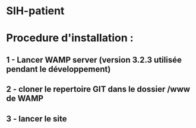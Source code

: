 # SIH-patient

#  Procedure d'installation : 
##  1 - Lancer WAMP server (version 3.2.3 utilisée pendant le développement)
##  2 - cloner le repertoire GIT dans le dossier /www de WAMP
##  3 - lancer le site
